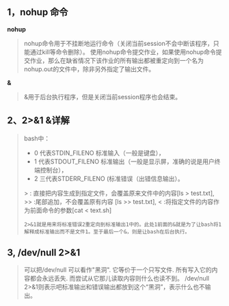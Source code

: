 ## 1，nohup 命令

**nohup**

> nohup命令用于不挂断地运行命令（关闭当前session不会中断该程序，只能通过kill等命令删除）。
> 使用nohup命令提交作业，如果使用nohup命令提交作业，那么在缺省情况下该作业的所有输出都被重定向到一个名为nohup.out的文件中，除非另外指定了输出文件。

**&**

> &用于后台执行程序，但是关闭当前session程序也会结束。

## 2、2>&1 &详解

> bash中：
>
> - 0 代表STDIN_FILENO 标准输入（一般是键盘），
> - 1 代表STDOUT_FILENO 标准输出（一般是显示屏，准确的说是用户终端控制台），
> - 2 三代表STDERR_FILENO (标准错误（出错信息输出）。
>
> \> : 直接把内容生成到指定文件，会覆盖原来文件中的内容[ls > test.txt],
> \>>  :尾部追加，不会覆盖原有内容 [ls >> test.txt],
> < :将指定文件的内容作为前面命令的参数[cat < text.sh]
>
> `2>&1就是用来将标准错误2重定向到标准输出1中的。此处1前面的&就是为了让bash将1解释成标准输出而不是文件1。至于最后一个&，则是让bash在后台执行。`



## 3, /dev/null 2>&1

> 可以把/dev/null 可以看作"黑洞". 它等价于一个只写文件. 所有写入它的内容都会永远丢失. 而尝试从它那儿读取内容则什么也读不到。
> /dev/null 2>&1则表示吧标准输出和错误输出都放到这个“黑洞”，表示什么也不输出。

